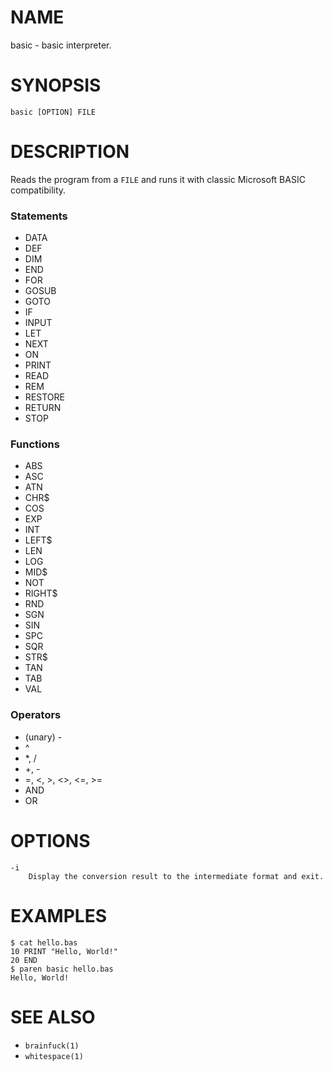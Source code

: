 # NAME
basic - basic interpreter.

# SYNOPSIS

    basic [OPTION] FILE

# DESCRIPTION
Reads the program from a `FILE` and runs it with classic Microsoft BASIC compatibility.

### Statements
- DATA
- DEF
- DIM
- END
- FOR
- GOSUB
- GOTO
- IF
- INPUT
- LET
- NEXT
- ON
- PRINT
- READ
- REM
- RESTORE
- RETURN
- STOP

### Functions
- ABS
- ASC
- ATN
- CHR$
- COS
- EXP
- INT
- LEFT$
- LEN
- LOG
- MID$
- NOT
- RIGHT$
- RND
- SGN
- SIN
- SPC
- SQR
- STR$
- TAN
- TAB
- VAL

### Operators
- (unary) -
- ^
- *, /
- +, -
- =, <, >, <>, <=, >=
- AND
- OR

# OPTIONS

    -i
        Display the conversion result to the intermediate format and exit.

# EXAMPLES

    $ cat hello.bas
    10 PRINT "Hello, World!"
    20 END
    $ paren basic hello.bas
    Hello, World!

# SEE ALSO
- `brainfuck(1)`
- `whitespace(1)`
